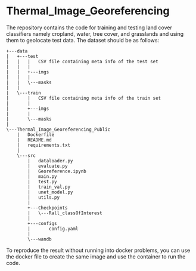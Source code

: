 # Thermal_Image_Georeferencing

The repository contains the code for training and testing land cover classifiers namely cropland, water, tree cover, and grasslands and using them to geolocate test data.
The dataset should be as follows:

```
+---data  
|   +---test  
|   |   |   CSV file containing meta info of the test set  
|   |   |   
|   |   +---imgs  
|   |   |       
|   |   \---masks  
|   |           
|   \---train  
|       |   CSV file containing meta info of the train set  
|       |   
|       +---imgs  
|       |       
|       \---masks  
|               
\---Thermal_Image_Georeferencing_Public  
    |   Dockerfile  
    |   README.md  
    |   requirements.txt  
    |   
    \---src  
        |   dataloader.py  
        |   evaluate.py  
        |   Georeference.ipynb  
        |   main.py  
        |   test.py  
        |   train_val.py  
        |   unet_model.py  
        |   utils.py  
        |   
        +---Checkpoints  
        |   \---Rall_classOfInterest  
        |               
        +---configs  
        |       config.yaml  
        |       
        \---wandb  
```
                
To reproduce the result without running into docker problems, you can use the docker file to create the same image and use the container to run the code. 
